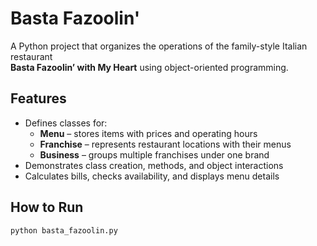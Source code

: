 # Basta Fazoolin'

A Python project that organizes the operations of the family-style Italian restaurant  
**Basta Fazoolin’ with My Heart** using object-oriented programming.

## Features
- Defines classes for:
  - **Menu** – stores items with prices and operating hours
  - **Franchise** – represents restaurant locations with their menus
  - **Business** – groups multiple franchises under one brand
- Demonstrates class creation, methods, and object interactions
- Calculates bills, checks availability, and displays menu details

## How to Run
```bash
python basta_fazoolin.py
